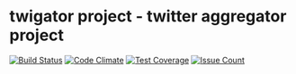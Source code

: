 twigator project - twitter aggregator project
=======


[![Build Status](https://api.travis-ci.org/tb0hdan/twigator_project.svg?branch=master)](https://travis-ci.org/tb0hdan/twigator_project)
[![Code Climate](https://codeclimate.com/github/tb0hdan/twigator_project/badges/gpa.svg)](https://codeclimate.com/github/tb0hdan/twigator_project)
[![Test Coverage](https://codeclimate.com/github/tb0hdan/twigator_project/badges/coverage.svg)](https://codeclimate.com/github/tb0hdan/twigator_project/coverage)
[![Issue Count](https://codeclimate.com/github/tb0hdan/twigator_project/badges/issue_count.svg)](https://codeclimate.com/github/tb0hdan/twigator_project)

